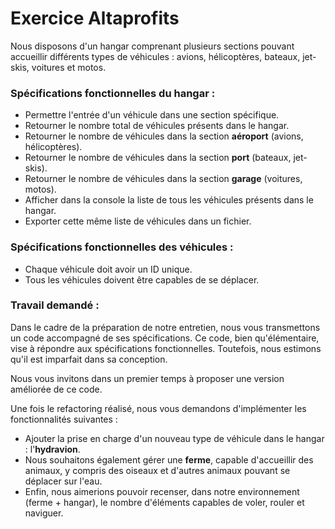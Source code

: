 
  
# Exercice Altaprofits
Nous disposons d'un hangar comprenant plusieurs sections pouvant accueillir différents types de véhicules : avions, hélicoptères, bateaux, jet-skis, voitures et motos.

### Spécifications fonctionnelles du hangar :

- Permettre l'entrée d'un véhicule dans une section spécifique.
- Retourner le nombre total de véhicules présents dans le hangar.
- Retourner le nombre de véhicules dans la section **aéroport** (avions, hélicoptères).
- Retourner le nombre de véhicules dans la section **port** (bateaux, jet-skis).
- Retourner le nombre de véhicules dans la section **garage** (voitures, motos).
- Afficher dans la console la liste de tous les véhicules présents dans le hangar.
- Exporter cette même liste de véhicules dans un fichier.


### Spécifications fonctionnelles des véhicules :
- Chaque véhicule doit avoir un ID unique.
- Tous les véhicules doivent être capables de se déplacer.

### Travail demandé :

Dans le cadre de la préparation de notre entretien, nous vous transmettons un code accompagné de ses spécifications.
Ce code, bien qu'élémentaire, vise à répondre aux spécifications fonctionnelles. Toutefois, nous estimons qu'il est imparfait dans sa conception.

Nous vous invitons dans un premier temps à proposer une version améliorée de ce code.

Une fois le refactoring réalisé, nous vous demandons d'implémenter les fonctionnalités suivantes :
- Ajouter la prise en charge d'un nouveau type de véhicule dans le hangar : l'**hydravion**.
- Nous souhaitons également gérer une **ferme**, capable d'accueillir des animaux, y compris des oiseaux et d'autres animaux pouvant se déplacer sur l'eau.
- Enfin, nous aimerions pouvoir recenser, dans notre environnement (ferme + hangar), le nombre d'éléments capables de voler, rouler et naviguer.


